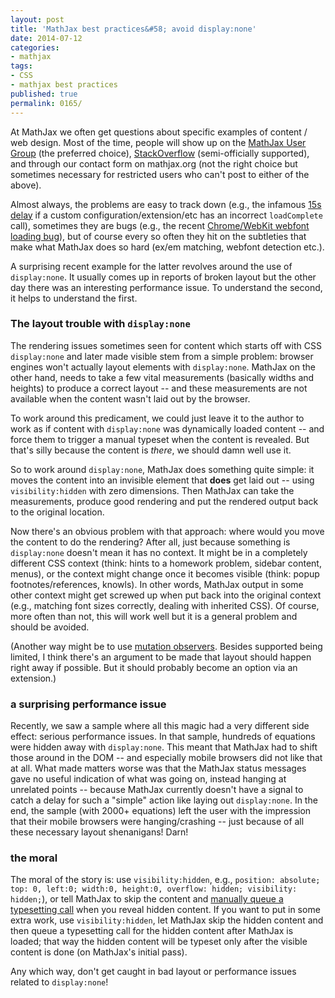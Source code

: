 ```yaml
---
layout: post
title: 'MathJax best practices&#58; avoid display:none'
date: 2014-07-12
categories:
- mathjax
tags:
- CSS
- mathjax best practices
published: true
permalink: 0165/
---
```


At MathJax we often get questions about specific examples of content / web design. Most of the time, people will show up on the [MathJax User Group](https://groups.google.com/forum/#!forum/mathjax-users) (the preferred choice), [StackOverflow](http://stackoverflow.com) (semi-officially supported), and through our contact form on mathjax.org (not the right choice but sometimes necessary for restricted users who can't post to either of the above).

Almost always, the problems are easy to track down (e.g., the infamous [15s delay](https://groups.google.com/forum/#!searchin/mathjax-users/15$20seconds/mathjax-users/iIvf2RkNdF4/Bi_TFDR3AsUJ) if a custom configuration/extension/etc has an incorrect `loadComplete` call), sometimes they are bugs (e.g., the recent [Chrome/WebKit webfont loading bug](https://groups.google.com/forum/#!searchin/mathjax-users/chrome$20bold$20italic/mathjax-users/S5x-RQDPJrI/Tn31F4NjcTcJ)), but of course every so often they hit on the subtleties that make what MathJax does so hard (ex/em matching, webfont detection etc.).

A surprising recent example for the latter revolves around the use of `display:none`. It usually comes up in reports of broken layout but the other day there was an interesting performance issue. To understand the second, it helps to understand the first.

### The layout trouble with `display:none`

The rendering issues sometimes seen for content which starts off with CSS `display:none` and later made visible stem from a simple problem: browser engines won't actually layout elements with `display:none`. MathJax on the other hand, needs to take a few vital measurements (basically widths and heights) to produce a correct layout -- and these measurements are not available when the content wasn't laid out by the browser.

To work around this predicament, we could just leave it to the author to work as if content with `display:none` was dynamically loaded content -- and force them to trigger a manual typeset when the content is revealed. But that's silly because the content is _there_, we should damn well use it.

So to work around `display:none`, MathJax does something quite simple: it moves the content into an invisible element that **does** get laid out -- using `visibility:hidden` with zero dimensions. Then MathJax can take the measurements, produce good rendering and put the rendered output back to the original location.

Now there's an obvious problem with that approach: where would you move the content to do the rendering? After all, just because something is `display:none` doesn't mean it has no context. It might be in a completely different CSS context (think: hints to a homework problem, sidebar content, menus), or the context might change once it becomes visible (think: popup footnotes/references, knowls). In other words, MathJax output in some other context might get screwed up when put back into the original context (e.g., matching font sizes correctly, dealing with inherited CSS). Of course, more often than not, this will work well but it is a general problem and should be avoided.

(Another way might be to use [mutation observers](http://caniuse.com/#feat=mutationobserver). Besides supported being limited, I think there's an argument to be made that layout should happen right away if possible. But it should probably become an option via an extension.)

### a surprising performance issue

Recently, we saw a sample where all this magic had a very different side effect: serious performance issues. In that sample, hundreds of equations were hidden away with `display:none`. This meant that MathJax had to shift those around in the DOM -- and especially mobile browsers did not like that at all. What made matters worse was that the MathJax status messages gave no useful indication of what was going on, instead hanging at unrelated points -- because MathJax currently doesn't have a signal to catch a delay for such a "simple" action like laying out `display:none`. In the end, the sample (with 2000+ equations) left the user with the impression that their mobile browsers were hanging/crashing -- just because of all these necessary layout shenanigans! Darn!

### the moral

The moral of the story is: use `visibility:hidden`, e.g., `position: absolute; top: 0, left:0; width:0, height:0, overflow: hidden; visibility: hidden;`), or tell MathJax to skip the content and [manually queue a typesetting call](http://docs.mathjax.org/en/latest/typeset.html) when you reveal hidden content. If you want to put in some extra work, use `visibility:hidden`, let MathJax skip the hidden content and then queue a typesetting call for the hidden content after MathJax is loaded; that way the hidden content will be typeset only after the visible content is done (on MathJax's initial pass).

Any which way, don't get caught in bad layout or performance issues related to `display:none`!
